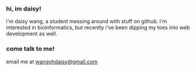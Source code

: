 ### hi, im daisy!
i'm daisy wang, a student messing around with stuff on github. i'm interested in bioinformatics, but recently i've been dipping my toes into web development as well. 

### come talk to me!
email me at wangyhdaisy@gmail.com


<!---
daisywyh/daisywyh is a ✨ special ✨ repository because its `README.md` (this file) appears on your GitHub profile.
You can click the Preview link to take a look at your changes.
--->
